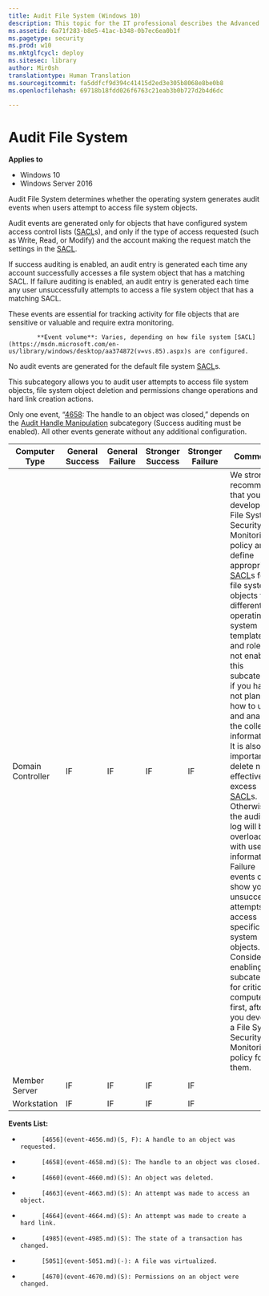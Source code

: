 ```yaml
---
title: Audit File System (Windows 10)
description: This topic for the IT professional describes the Advanced Security Audit policy setting, Audit File System, which determines whether the operating system generates audit events when users attempt to access file system objects.
ms.assetid: 6a71f283-b8e5-41ac-b348-0b7ec6ea0b1f
ms.pagetype: security
ms.prod: w10
ms.mktglfcycl: deploy
ms.sitesec: library
author: Mir0sh
translationtype: Human Translation
ms.sourcegitcommit: fa5ddfcf9d394c41415d2ed3e305b8068e8be0b8
ms.openlocfilehash: 69718b18fdd026f6763c21eab3b0b727d2b4d6dc

---
```


# Audit File System

**Applies to**
-   Windows 10
-   Windows Server 2016


Audit File System determines whether the operating system generates audit events when users attempt to access file system objects.

Audit events are generated only for objects that have configured system access control lists ([SACL](https://msdn.microsoft.com/en-us/library/windows/desktop/aa374872(v=vs.85).aspx)s), and only if the type of access requested (such as Write, Read, or Modify) and the account making the request match the settings in the [SACL](https://msdn.microsoft.com/en-us/library/windows/desktop/aa374872(v=vs.85).aspx).

If success auditing is enabled, an audit entry is generated each time any account successfully accesses a file system object that has a matching SACL. If failure auditing is enabled, an audit entry is generated each time any user unsuccessfully attempts to access a file system object that has a matching SACL.

These events are essential for tracking activity for file objects that are sensitive or valuable and require extra monitoring.


            **Event volume**: Varies, depending on how file system [SACL](https://msdn.microsoft.com/en-us/library/windows/desktop/aa374872(v=vs.85).aspx)s are configured.

No audit events are generated for the default file system [SACL](https://msdn.microsoft.com/en-us/library/windows/desktop/aa374872(v=vs.85).aspx)s.

This subcategory allows you to audit user attempts to access file system objects, file system object deletion and permissions change operations and hard link creation actions.

Only one event, “[4658](event-4658.md): The handle to an object was closed,” depends on the [Audit Handle Manipulation](audit-handle-manipulation.md) subcategory (Success auditing must be enabled). All other events generate without any additional configuration.

| Computer Type     | General Success | General Failure | Stronger Success | Stronger Failure | Comments                                                                                                                                                                                                                                                                                                                                                                                                                                                                                                                                                                                                                                                                                                                                                                                                                                                      |
|-------------------|-----------------|-----------------|------------------|------------------|---------------------------------------------------------------------------------------------------------------------------------------------------------------------------------------------------------------------------------------------------------------------------------------------------------------------------------------------------------------------------------------------------------------------------------------------------------------------------------------------------------------------------------------------------------------------------------------------------------------------------------------------------------------------------------------------------------------------------------------------------------------------------------------------------------------------------------------------------------------|
| Domain Controller | IF              | IF              | IF               | IF               | We strongly recommend that you develop a File System Security Monitoring policy and define appropriate [SACL](https://msdn.microsoft.com/en-us/library/windows/desktop/aa374872(v=vs.85).aspx)s for file system objects for different operating system templates and roles. Do not enable this subcategory if you have not planned how to use and analyze the collected information. It is also important to delete non-effective, excess [SACL](https://msdn.microsoft.com/en-us/library/windows/desktop/aa374872(v=vs.85).aspx)s. Otherwise the auditing log will be overloaded with useless information.<br>Failure events can show you unsuccessful attempts to access specific file system objects.<br>Consider enabling this subcategory for critical computers first, after you develop a File System Security Monitoring policy for them. |
| Member Server     | IF              | IF              | IF               | IF               |                                                                                                                                                                                                                                                                                                                                                                                                                                                                                                                                                                                                                                                                                                                                                                                                                                                               |
| Workstation       | IF              | IF              | IF               | IF               |                                                                                                                                                                                                                                                                                                                                                                                                                                                                                                                                                                                                                                                                                                                                                                                                                                                               |

**Events List:**

-   
            [4656](event-4656.md)(S, F): A handle to an object was requested.

-   
            [4658](event-4658.md)(S): The handle to an object was closed.

-   
            [4660](event-4660.md)(S): An object was deleted.

-   
            [4663](event-4663.md)(S): An attempt was made to access an object.

-   
            [4664](event-4664.md)(S): An attempt was made to create a hard link.

-   
            [4985](event-4985.md)(S): The state of a transaction has changed.

-   
            [5051](event-5051.md)(-): A file was virtualized.

-   
            [4670](event-4670.md)(S): Permissions on an object were changed.




<!--HONumber=Jun16_HO4-->


